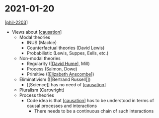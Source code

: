 # 2021-01-20

[[phil-2203]]

- Views about [[causation]]
  - Modal theories
    - INUS (Mackie)
    - Counterfactual theories (David Lewis)
    - Probabilistic (Lewis, Suppes, Eells, etc.)
  - Non-modal theories
    - Regularity ([[David Hume]], Mill)
    - Process (Salmon, Dowe)
    - Primitive ([[Elizabeth Anscombe]])
  - Eliminativism ([[Bertrand Russell]])
    - [[Science]] has no need of [[causation]]
  - Pluralism (Cartwright)
  - Process theories
    - Code idea is that [[causation]] has to be understood in terms of causal processes and interactions
      - There needs to be a continuous chain of such interactions

[//begin]: # "Autogenerated link references for markdown compatibility"
[phil-2203]: phil-2203 "PHIL 2203"
[causation]: causation "Causation"
[David Hume]: david-hume "David Hume"
[Elizabeth Anscombe]: elizabeth-anscombe "Elizabeth Anscombe"
[//end]: # "Autogenerated link references"